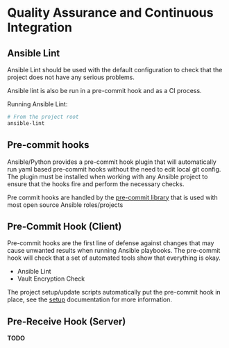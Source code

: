 # Quality Assurance and Continuous Integration

## Ansible Lint

Ansible Lint should be used with the default configuration to check that the project does not have any serious problems.

Ansible lint is also be run in a pre-commit hook and as a CI process.

Running Ansible Lint:
```bash
# From the project root
ansible-lint
```

## Pre-commit hooks

Ansible/Python provides a pre-commit hook plugin that will automatically run yaml based pre-commit hooks without the need to edit local git config.
The plugin must be installed when working with any Ansible project to ensure that the hooks fire and perform the necessary checks.

Pre commit hooks are handled by the [pre-commit library](https://pre-commit.com/) that is used with most open source Ansible roles/projects

## Pre-Commit Hook (Client)

Pre-commit hooks are the first line of defense against changes that may cause unwanted results when running Ansible playbooks.
The pre-commit hook will check that a set of automated tools show that everything is okay.

* Ansible Lint
* Vault Encryption Check

The project setup/update scripts automatically put the pre-commit hook in place, see the [setup](../Setup.md) documentation 
for more information.

## Pre-Receive Hook (Server)

**TODO**